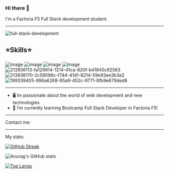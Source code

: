### Hi there 👋
I'm a Factoria F5 Full Stack development student.

---
![full-stack-development](https://github.com/Brianclikclak/Brianclikclak/assets/132446946/c52091b8-f7f0-491d-9f08-102755e2bd28)


⭐Skills⭐
---
![image](https://github.com/Brianclikclak/Brianclikclak/assets/132446946/876beef1-b801-458e-9d0f-0da1d47028a2) ![image](https://github.com/Brianclikclak/Brianclikclak/assets/132446946/dee42146-8fb3-4b5d-a6d0-a320dec37160) ![image](https://github.com/Brianclikclak/Brianclikclak/assets/132446946/855f32a6-dabd-4fc5-809d-93cc585345fc) ![image](https://github.com/Brianclikclak/Brianclikclak/assets/132446946/a2c1f01f-3b2c-454e-ad24-0c48a011d57e)
![213936113-fa129914-1214-41ca-820f-b41845c92583](https://github.com/Brianclikclak/Brianclikclak/assets/132446946/f8c5fa1d-a920-4bc0-91bc-bcca55c7f098)
![213936170-2c59096c-f744-41d1-8214-59e93ee3b3a2](https://github.com/Brianclikclak/Brianclikclak/assets/132446946/e962c42d-9d19-4768-907a-e2a9e5099e79)
![199339405-996a6268-95a9-452c-9771-8fb9e679ded8](https://github.com/Brianclikclak/Brianclikclak/assets/132446946/c946cc0e-1c6d-4266-b131-364b223d46b4)


---





- 🖥️ Im passionate about the world of web development and new technologies
- 🌱 I’m currently learning Bootcamp Full Stack Developer in Factoria F5!
---
Contact me:


---
My stats:

[![GitHub Streak](https://streak-stats.demolab.com?user=Brianclikclak&theme=dark&hide_border=true)](https://git.io/streak-stats)


![Anurag's GitHub stats](https://github-readme-stats.vercel.app/api?username=Brianclikclak&show=contribs,prs)


[![Top Langs](https://github-readme-stats.vercel.app/api/top-langs/?username=Brianclikclak&layout=compact)](https://github.com/anuraghazra/github-readme-stats)
